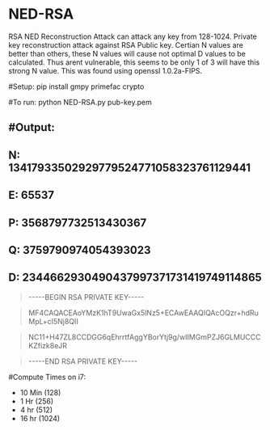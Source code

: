 # NED-RSA
RSA NED Reconstruction Attack can attack any key from 128-1024. Private key reconstruction attack against RSA Public key. Certian N values are better than others, these N values will cause not optimal D values to be calculated. Thus arent vulnerable, this seems to be only 1 of 3 will have this strong N value. This was found using openssl 1.0.2a-FIPS.

#Setup: 
pip install gmpy primefac crypto

#To run:
python NED-RSA.py pub-key.pem

#Output:
  ----------------------------------------------------------------
  N: 13417933502929779524771058323761129441
  ----------------------------------------------------------------
  E: 65537
  ----------------------------------------------------------------
  P: 3568797732513430367
  ----------------------------------------------------------------
  Q: 3759790974054393023
  ----------------------------------------------------------------
  D: 2344662930490437997371731419749114865
  ----------------------------------------------------------------
  > -----BEGIN RSA PRIVATE KEY-----
  
  > MF4CAQACEAoYMzK1hT9UwaGx5lNz5+ECAwEAAQIQAcOQzr+hdRuMpL+cI5Nj8QII
  
  > NC11+H47ZL8CCDGG6qEhrrtfAggYBorYtj9g/wIIMGmPZJ6GLMUCCCKZfizk8eJR
  
  > -----END RSA PRIVATE KEY-----
  
#Compute Times on i7:
  - 10 Min (128)
  - 1 Hr (256)
  - 4 hr (512)
  - 16 hr (1024)


